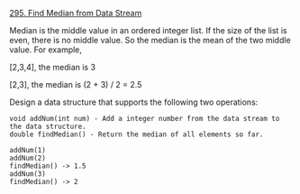 [295. Find Median from Data Stream](https://leetcode.com/problems/find-median-from-data-stream/)

Median is the middle value in an ordered integer list. If the size of the list is even, there is no middle value. So the median is the mean of the two middle value.
For example,

[2,3,4], the median is 3

[2,3], the median is (2 + 3) / 2 = 2.5

Design a data structure that supports the following two operations:

    void addNum(int num) - Add a integer number from the data stream to the data structure.
    double findMedian() - Return the median of all elements so far.

```
addNum(1)
addNum(2)
findMedian() -> 1.5
addNum(3) 
findMedian() -> 2
```
